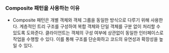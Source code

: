 ### Composite 패턴을 사용하는 이유

- Composite 패턴은 개별 객체와 객체 그룹을 동일한 방식으로 다루기 위해 사용한다. 계층적인 트리 구조를 구성하여 복합 객체와 단일 객체를 구분 없이 처리할 수 있도록 도와준다. 클라이언트는 객체의 구성 여부에 상관없이 동일한 인터페이스로 작업을 수행할 수 있다. 이를 통해 구조를 단순화하고 코드의 유연성과 확장성을 높일 수 있다.